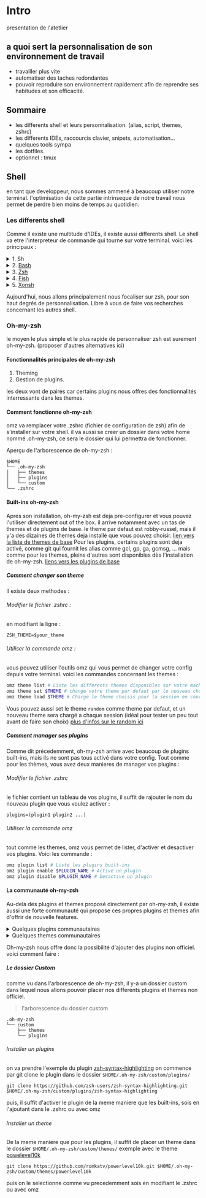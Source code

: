 # Intro

presentation de l'atetlier

## a quoi sert la personnalisation de son environnement de travail

- travailler plus vite
- automatiser des taches redondantes
- pouvoir reproduire son environnement rapidement afin de reprendre ses habitudes et son efficacité.

## Sommaire

- les differents shell et leurs personnalisation. (alias, script, themes, zshrc)
- les differents IDEs, raccourcis clavier, snipets, automatisation...
- quelques tools sympa
- les dotfiles.
- optionnel : tmux

## Shell

en tant que developpeur, nous sommes ammené à beaucoup utiliser notre terminal.
l'optimisation de cette partie intrinseque de notre travail nous permet de perdre bien moins de temps au quotidien.

### Les differents shell

Comme il existe une multitude d'IDEs, il existe aussi differents shell. Le shell va etre l'interpreteur de commande qui tourne sur votre terminal.
voici les principaux :

<details>
<summary>1. Sh</summary>
	<ul>
	<li>Tout premier shell.</li>
	<li>Casi pas de personnalisation possible</li>
	</ul>
</details>
<details>
<summary>2. <a href="https://www.gnu.org/software/bash/">Bash</a></summary>
	<ul>
	<li>Shell de base, issue du projet GNU.</li>
	<li>Peu de personnalisation possible.</li>
	</ul>
</details>
<details>
<summary>3. <a href="https://zsh.sourceforge.io/">Zsh</a></summary>
	<ul>
	<li>Liberté casi-absolue sur les personnalisation</li>
	<li>Grosse communauté.</li>
	</ul>
</details>
<details>
<summary>4. <a href="https://fishshell.com/">Fish</a></summary>
	<ul>
	<li>Plus récent.</li>
	<li>Innovant, beaucoup de plugins de base deja installé qui peuvent faciliter l'utilisation.</li>
	<li>Très personnalisable.</li>
	</ul>
</details>
<details>
<summary>5. <a href="https://xon.sh/">Xonsh</a></summary>
	<ul>
	<li>Récent.</li>
	<li>Innovant.</li>
	<li>Supporte le python.</li>
	</ul>
</details>

Aujourd'hui, nous allons principalement nous focaliser sur zsh, pour son haut degrés de personnalisation. Libre à vous de faire vos recherches concernant les autres shell.

### Oh-my-zsh

le moyen le plus simple et le plus rapide de personnaliser zsh est surement oh-my-zsh. (proposer d'autres alternatives ici)

#### Fonctionnalités principales de oh-my-zsh
1. Theming
2. Gestion de plugins.

les deux vont de paires car certains plugins nous offres des fonctionnalités interressante dans les themes.

#### Comment fonctionne oh-my-zsh

omz va remplacer votre .zshrc (fichier de configuration de zsh) afin de s'installer sur votre shell.
il va aussi se creer un dossier dans votre home nommé .oh-my-zsh, ce sera le dossier qui lui permettra de fonctionner.

Aperçu de l'arborescence de oh-my-zsh :

```
$HOME
└── .oh-my-zsh
│   ├── themes
│   ├── plugins
│   └── custom
└── .zshrc
```

#### Built-ins oh-my-zsh

Apres son installation, oh-my-zsh est deja pre-configurer et vous pouvez l'utiliser directement out of the box.
il arrive notamment avec un tas de themes et de plugins de base. le theme par defaut est robby-russel, mais il y'a des dizaines de themes deja installé
que vous pouvez choisir. [lien vers la liste de themes de base](https://github.com/ohmyzsh/ohmyzsh/wiki/Themes)
Pour les plugins, certains plugins sont deja activé, comme git qui fournit les alias comme gcl, gp, ga, gcmsg, ... mais comme pour les themes, pleins d'autres
sont disponibles dès l'installation de oh-my-zsh. [liens vers les plugins de base](https://github.com/ohmyzsh/ohmyzsh/wiki/Plugins)

##### Comment changer son theme

Il existe deux methodes : 

###### Modifier le fichier .zshrc :

en modifiant la ligne :

```
ZSH_THEME=$your_theme
```
###### Utiliser la commande omz :

vous pouvez utiliser l'outils omz qui vous permet de changer votre config depuis votre terminal.
voici les commandes concernant les themes :

```sh
omz theme list # Liste les differents themes disponibles sur votre machine
omz theme set $THEME # change votre theme par defaut par le nouveau choisis
omz theme load $THEME # Charge le theme choisis pour la session en cours mais ne change pas le theme par defaut (ideal pour tester un nouveau theme)
```

Vous pouvez aussi set le theme ```random``` comme theme par defaut, et un nouveau theme sera chargé a chaque session (idéal pour tester un peu tout avant de faire son choix)
[plus d'infos sur le random ici](https://github.com/ohmyzsh/ohmyzsh/wiki/Settings#random-theme)

##### Comment manager ses plugins

Comme dit précedemment, oh-my-zsh arrive avec beaucoup de plugins built-ins, mais ils ne sont pas tous activé dans votre config.
Tout comme pour les thèmes, vous avez deux manieres de manager vos plugins :

###### Modifier le fichier .zshrc

le fichier contient un tableau de vos plugins, il suffit de rajouter le nom du nouveau plugin que vous voulez activer :

```
plugins=(plugin1 plugin2 ...)
```

###### Utiliser la commande omz

tout comme les themes, omz vous permet de lister, d'activer et desactiver vos plugins. Voici les commande :

```sh
omz plugin list # Liste les plugins built-ins
omz plugin enable $PLUGIN_NAME # Active un plugin
omz plugin disable $PLUGIN_NAME # Desactive un plugin
```
#### La communauté oh-my-zsh

Au-dela des plugins et themes proposé directement par oh-my-zsh, il existe aussi une forte communauté qui propose ces propres plugins et themes afin d'offrir de nouvelle features.

<details>
	<summary>Quelques plugins communautaires</summary>
	<ul>
		<li>1</li>
		<li>2</li>
		<li>3</li>
	</ul>
</details>
<details>
	<summary>Quelques themes communautaires</summary>
	<ul>
		<li>1</li>
		<li>2</li>
		<li>3</li>
	</ul>
</details>

Oh-my-zsh nous offre donc la possibilité d'ajouter des plugins non officiel.
voici comment faire :

##### Le dossier Custom

comme vu dans l'arborescence de oh-my-zsh, il y-a un dossier custom dans lequel nous allons pouvoir placer nos differents plugins et themes non officiel.

>l'arborescence du dossier custom

```
.oh-my-zsh
└── custom
    ├── themes
    └── plugins
```

###### Installer un plugins

on va prendre l'exemple du plugin [zsh-syntax-highlighting](https://github.com/zsh-users/zsh-syntax-highlighting)
on commence par git clone le plugin dans le dossier ```$HOME/.oh-my-zsh/custom/plugins/```
```Sh
git clone https://github.com/zsh-users/zsh-syntax-highlighting.git $HOME/.oh-my-zsh/custom/plugins/zsh-syntax-highlighting
```

puis, il suffit d'activer le plugin de la meme maniere que les built-ins, sois en l'ajoutant dans le .zshrc ou avec omz

###### Installer un theme

De la meme maniere que pour les plugins, il suffit de placer un theme dans le dossier ```$HOME/.oh-my-zsh/custom/themes/```
exemple avec le theme [powelevel10k](https://github.com/romkatv/powerlevel10k)
```Sh
git clone https://github.com/romkatv/powerlevel10k.git $HOME/.oh-my-zsh/custom/themes/powerlevel10k
```

puis on le selectionne comme vu precedemment sois en modifiant le .zshrc ou avec omz
